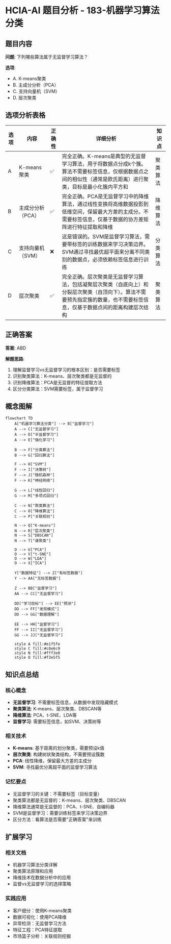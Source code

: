 # HCIA-AI 题目分析 - 183-机器学习算法分类

## 题目内容

**问题**: 下列哪些算法属于无监督学习算法？

**选项**:
- A. K-means聚类
- B. 主成分分析（PCA）
- C. 支持向量机（SVM）
- D. 层次聚类

## 选项分析表格

| 选项 | 内容 | 正确性 | 详细分析 | 知识点 |
|------|------|--------|----------|--------|
| A | K-means聚类 | ✅ | 完全正确。K-means是典型的无监督学习算法，用于将数据点分成k个簇。算法不需要标签信息，仅根据数据点之间的相似性（通常是欧氏距离）进行聚类，目标是最小化簇内平方和 | 聚类算法 |
| B | 主成分分析（PCA） | ✅ | 完全正确。PCA是无监督学习中的降维算法，通过线性变换将高维数据投影到低维空间，保留最大方差的主成分。不需要标签信息，仅基于数据的协方差矩阵进行特征提取和降维 | 降维算法 |
| C | 支持向量机（SVM） | ❌ | 这是错误的。SVM是监督学习算法，需要带标签的训练数据来学习决策边界。SVM通过寻找最优超平面来分离不同类别的数据点，必须依赖标签信息进行训练 | 分类算法 |
| D | 层次聚类 | ✅ | 完全正确。层次聚类是无监督学习算法，包括凝聚层次聚类（自底向上）和分裂层次聚类（自顶向下）。算法不需要预先指定簇的数量，也不需要标签信息，仅基于数据点间的距离构建层次结构 | 聚类算法 |

## 正确答案
**答案**: ABD

**解题思路**: 
1. 理解监督学习vs无监督学习的根本区别：是否需要标签
2. 识别聚类算法：K-means、层次聚类都是无监督的
3. 识别降维算法：PCA是无监督的特征提取方法
4. 区分分类算法：SVM需要标签，属于监督学习

## 概念图解

```mermaid
flowchart TD
    A["机器学习算法分类"] --> B["监督学习"]
    A --> C["无监督学习"]
    A --> D["半监督学习"]
    A --> E["强化学习"]
    
    B --> F["分类算法"]
    B --> G["回归算法"]
    
    F --> H["SVM"]
    F --> I["决策树"]
    F --> J["随机森林"]
    F --> K["神经网络"]
    
    G --> L["线性回归"]
    G --> M["多项式回归"]
    
    C --> N["聚类算法"]
    C --> O["降维算法"]
    C --> P["关联规则"]
    
    N --> Q["K-means"]
    N --> R["层次聚类"]
    N --> S["DBSCAN"]
    N --> T["谱聚类"]
    
    O --> U["PCA"]
    O --> V["t-SNE"]
    O --> W["LDA"]
    O --> X["ICA"]
    
    Y["数据特征"] --> Z["有标签数据"]
    Y --> AA["无标签数据"]
    
    Z --> BB["监督学习"]
    AA --> CC["无监督学习"]
    
    DD["学习目标"] --> EE["预测"]
    DD --> FF["发现模式"]
    DD --> GG["数据理解"]
    
    EE --> HH["监督学习"]
    FF --> II["无监督学习"]
    GG --> JJ["无监督学习"]
    
    style A fill:#e1f5fe
    style C fill:#c8e6c9
    style N fill:#fff3e0
    style O fill:#f3e5f5
```

## 知识点总结

### 核心概念
- **无监督学习**: 不需要标签信息，从数据中发现隐藏模式
- **聚类算法**: K-means、层次聚类、DBSCAN等
- **降维算法**: PCA、t-SNE、LDA等
- **监督学习**: 需要标签信息，如SVM、决策树等

### 相关技术
- **K-means**: 基于距离的划分聚类，需要预设k值
- **层次聚类**: 构建树状聚类结构，不需要预设簇数
- **PCA**: 线性降维，保留最大方差的主成分
- **SVM**: 寻找最优分离超平面的监督学习算法

### 记忆要点
- 无监督学习的关键：不需要标签（目标变量）
- 聚类算法都是无监督的：K-means、层次聚类、DBSCAN
- 降维算法通常是无监督的：PCA、t-SNE、自编码器
- SVM是监督学习：需要训练标签来学习决策边界
- 区分方法：看算法是否需要"正确答案"来训练

## 扩展学习

### 相关文档
- 机器学习算法分类详解
- 聚类算法原理和应用
- 降维技术在数据分析中的应用
- 监督vs无监督学习的选择策略

### 实践应用
- 客户细分：使用K-means聚类
- 数据可视化：使用PCA降维
- 异常检测：无监督学习方法
- 特征工程：PCA特征提取
- 市场篮子分析：关联规则挖掘